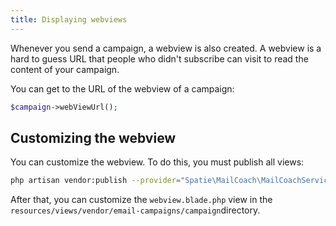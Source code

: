 ```yaml
---
title: Displaying webviews
---
```


Whenever you send a campaign, a webview is also created. A webview is a hard to guess URL that people who didn't subscribe can visit to read the content of your campaign.

You can get to the URL of the webview of a campaign:

```php
$campaign->webViewUrl();
```

## Customizing the webview

You can customize the webview. To do this, you must publish all views:

```bash
php artisan vendor:publish --provider="Spatie\MailCoach\MailCoachServiceProvider" --tag="views"
```

After that, you can customize the `webview.blade.php` view in the `resources/views/vendor/email-campaigns/campaign`directory.
